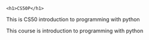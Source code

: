     <h1>CS50P</h1>
This is CS50 introduction to programming with python















<p>This course is introduction to programming with python</p>







    